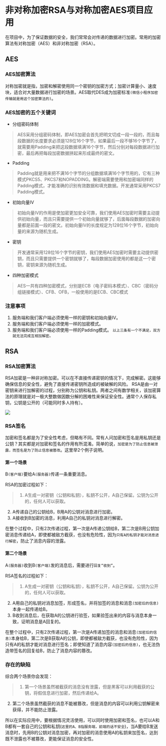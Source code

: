 # 非对称加密RSA与对称加密AES项目应用
在项目中，为了保证数据的安全，我们常常会对传递的数据进行加密。常用的加密算法有对称加密（AES）和非对称加密（RSA）。

## AES
### AES加密算法
对称加密就是指，加密和解密使用同一个密钥的加密方式；加密计算量小、速度块，适合对大量数据进行加密的场景。AES取代DES成为加密标准`(微信小程序加密传输就是用这个加密算法的)`。

### AES加密的五个关键词

 - 分组密码体制
>AES采用分组密码体制，即AES加密会首先把明文切成一段一段的，而且每段数据的长度要求必须是128位16个字节，如果最后一段不够16个字节了，就需要用Padding来把这段数据填满16个字节，然后分别对每段数据进行加密，最后再把每段加密数据拼起来形成最终的密文。

 - Padding
>Padding就是用来把不满16个字节的分组数据填满16个字节用的，它有三种模式PKCS5、PKCS7和NOPADDING。解密端需要使用和加密端同样的Padding模式，才能准确的识别有效数据和填充数据。开发通常采用PKCS7 Padding模式。

 - 初始向量IV
>初始向量IV的作用是使加密更加安全可靠，我们使用AES加密时需要主动提供初始向量，而且只需要提供一个初始向量就够了，后面每段数据的加密向量都是前面一段的密文。初始向量IV的长度规定为128位16个字节，初始向量的来源为随机生成。

 - 密钥
>开发通常采用128位16个字节的密钥，我们使用AES加密时需要主动提供密钥，而且只需要提供一个密钥就够了，每段数据加密使用的都是这一个密钥，密钥来源为随机生成。

 - 四种加密模式
>AES一共有四种加密模式，分别是ECB（电子密码本模式）、CBC（密码分组链接模式）、CFB、OFB，一般使用的是ECB、CBC模式

### 注意事项

 1. 服务端和我们客户端必须使用一样的密钥和初始向量IV。
 2. 服务端和我们客户端必须使用一样的加密模式。
 3. 服务端和我们客户端必须使用一样的Padding模式。
`以上三条有一个不满足，双方就无法完成互相加解密。`

## RSA
### RSA加密算法
RSA加密是一种非对称加密。可以在不直接传递密钥的情况下，完成解密。这能够确保信息的安全性，避免了直接传递密钥所造成的被破解的风险。
RSA是由一对密钥来进行加解密的过程，分别称为公钥和私钥。两者之间有数学相关，该加密算法的原理就是对一极大整数做因数分解的困难性来保证安全性。通常个人保存私钥，公钥是公开的（可能同时多人持有）。

![](https://img-blog.csdnimg.cn/20201108110852897.jpg?x-oss-process=image/watermark,type_ZmFuZ3poZW5naGVpdGk,shadow_10,text_aHR0cHM6Ly9ibG9nLmNzZG4ubmV0L21pbmtleXRv,size_16,color_FFFFFF,t_70)

### RSA签名
加密和签名都是为了安全性考虑，但略有不同。常有人问加密和签名是用私钥还是公钥？其实都是对加密和签名的作用有所混淆。简单的说，`加密是为了防止信息被泄露，而签名是为了防止信息被篡改`。这里举2个例子说明。

#### 第一个场景
B`(客户端)`要给A`(服务器)`传递一条重要消息。

RSA的加密过程如下：
> 1. A生成一对密钥（公钥和私钥），私钥不公开，A自己保留。公钥为公开的，任何人可以获取。
2. A传递自己的公钥给B，B用A的公钥对消息进行加密。
3. A接收到B加密的消息，利用A自己的私钥对消息进行解密。

在整个过程中，只有2次传递过程，第一次是A传递公钥给B，第二次是B用公钥加密消息传递给A，即使都被敌方截获，也没有危险性，因为`只有A的私钥才能对消息进行解密`，防止了消息内容的泄露。

#### 第二个场景
A`(服务器)`收到B`(客户端)`发的消息后，需要进行`回复“收到”`。

RSA签名的过程如下：

> 1. A生成一对密钥（公钥和私钥），私钥不公开，A自己保留。公钥为公开的，任何人可以获取。
2. A用自己的私钥对消息加签，形成签名，并将加签的消息和消息`(加密后的信息)`本身一起传递给B。
3. B收到消息后，在获取A的公钥进行验签，如果验签出来的内容与消息本身一致，证明消息是A回复的。

在整个过程中，只有2次传递过程，第一次是A传递加签的消息和消息`(加密后的信息)`本身给B，第二次是B获取A的公钥，即使都被敌方截获，也没有危险性，因为只有A的私钥才能对消息进行签名；即使知道了消息内容`(加密后的信息)`，也无法伪造带签名的回复给B，防止了消息内容的篡改。


### 存在的缺陷
综合两个场景你会发现：

> 1. 第一个场景虽然被截获的消息没有泄露，但是黑客可以利用截获的公钥，将假信息进行加密，然后传递给A。
2. 第二个场景虽然截获的消息不能被篡改，但是消息的内容可以利用公钥解密来获得，并不能防止泄露。

所以在实际应用中，要根据情况灵活使用，可以同时使用加密和签名，也可以A和B都有一套自己的公钥和私钥(`这里的A、B指服务端，前端的话不安全`)，当A要给B发送消息时，先用B的公钥对消息加密，再对加密的消息使用A的私钥来加签名，达到既不泄露也不被篡改，更能保证消息的安全性。